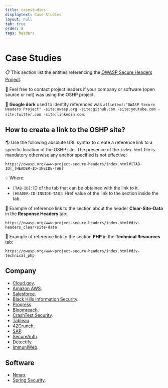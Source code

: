 ```yaml
---
title: casestudies
displaytext: Case Studies
layout: null
tab: true
order: 8
tags: headers
---
```


# Case Studies

📋 This section list the entities referencing the [OWASP Secure Headers Project](https://owasp.org/www-project-secure-headers/).

📩 Feel free to contact project leaders if your company or software (open source or not) was using the OSHP project.

🔎 **Google dork** used to identity references was `allintext:"OWASP Secure Headers Project" -site:owasp.org -site:github.com -site:youtube.com -site:twitter.com -site:linkedin.com`.

## How to create a link to the OSHP site?

🌎 Use the following absolute URL syntax to create a reference link to a specific location of the OSHP site. The presence of the `index.html` file is mandatory otherwise any anchor specified is not effective:

```text
https://owasp.org/www-project-secure-headers/index.html#[TAB-ID]_[HEADER-ID-INSIDE-TAB]
```

💡 Where:

* `[TAB-ID]`: ID of the tab that can be obtained with the link to it.
* `[HEADER-ID-INSIDE-TAB]`: Href value of the link to the section inside the tab.

👀 Example of reference link to the section about the header **Clear-Site-Data** in the **Response Headers** tab:

```text
https://owasp.org/www-project-secure-headers/index.html#div-headers_clear-site-data
```

👀 Example of reference link to the section **PHP** in the **Technical Resources** tab:

```text
https://owasp.org/www-project-secure-headers/index.html#div-technical_php
```

## Company

* [Cloud.gov](https://cloud.gov/docs/management/headers/).
* [Amazon AWS](https://docs.aws.amazon.com/whitepapers/latest/secure-content-delivery-amazon-cloudfront/improving-security-by-enabling-security-specific-headers.html).
* [Salesforce](https://documentation.b2c.commercecloud.salesforce.com/DOC1/topic/com.demandware.dochelp/content/b2c_commerce/topics/b2c_security_best_practices/b2c_declarative_security_via_http_headers.html?resultof=%22%68%65%61%64%65%72%73%22%20%22%68%65%61%64%65%72%22%20).
* [Black Hills Information Security](https://www.blackhillsinfosec.com/fixing-content-security-policies-with-cloudflare-workers/).
* [Progress](https://www.progress.com/documentation/sitefinity-cms/110/predefined-security-headers-in-http-response).
* [Bloomreach](https://documentation.bloomreach.com/14/library/concepts/security/configure-security-response-headers.html).
* [CrashTest Security](https://crashtest-security.com/enable-security-headers/).
* [Tableau](https://help.tableau.com/current/server-linux/en-us/security_http_headers.htm).
* [42Crunch](https://docs.42crunch.com/latest/content/extras/protection_security_headers.htm).
* [SAP](https://help.sap.com/docs/SAP_UPSCALE_COMMERCE/4620dd88ff9047c89ffb7fa897207a46/30af09ca9e394505a85661fa530d1263.html).
* [SecureAuth](https://docs.secureauth.com/2104/en/identity-platform-http-security-header-best-practices.html).
* [Detectify](https://support.detectify.com/support/solutions/articles/48001048949-https-stripping).
* [ImmuniWeb](https://www.immuniweb.com/websec/about).

## Software

* [Nmap](https://github.com/nmap/nmap/blob/master/scripts/http-security-headers.nse).
* [Spring Security](https://docs.spring.io/spring-security/reference/features/exploits/headers.html).
